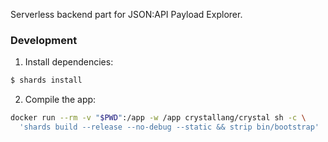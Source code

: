 Serverless backend part for JSON:API Payload Explorer.

### Development

1. Install dependencies:

``` sh
$ shards install
```

2. Compile the app:

``` sh
docker run --rm -v "$PWD":/app -w /app crystallang/crystal sh -c \
  'shards build --release --no-debug --static && strip bin/bootstrap'
```

